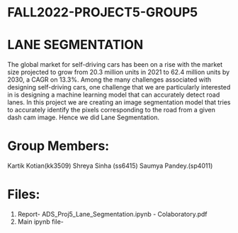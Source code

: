 # FALL2022-PROJECT5-GROUP5
# LANE SEGMENTATION 


The global market for self-driving cars has been on a rise with the market size projected to grow from 20.3 million units in 2021 to 62.4 million units by 2030, a CAGR on 13.3%. Among the many challenges associated with designing self-driving cars, one challenge that we are particularly interested in is designing a machine learning model that can accurately detect road lanes. In this project we are creating an image segmentation model that tries to accurately identify the pixels corresponding to the road from a given dash cam image. Hence we did Lane Segmentation. 


# Group Members:
Kartik Kotian(kk3509)
Shreya Sinha (ss6415)
Saumya Pandey.(sp4011)

# Files:
1. Report- ADS_Proj5_Lane_Segmentation.ipynb - Colaboratory.pdf
2. Main ipynb file- 




